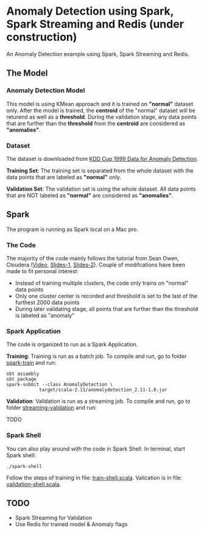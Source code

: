 # Anomaly Detection using Spark, Spark Streaming and Redis (under construction)
An Anomaly Detection example using Spark, Spark Streaming and Redis.

## The Model

### Anomaly Detection Model
This model is using KMean approach and it is trained on **"normal"** dataset only. After the model is trained, the **centroid** of the "normal" dataset will be returend as well as a **threshold**. During the validation stage, any data points that are further than the **threshold** from the **centroid** are considered as **"anomalies"**.

### Dataset
The dataset is downloaded from <a href= "http://kdd.ics.uci.edu/databases/kddcup99/kddcup99.html" target="_blank">KDD Cup 1999 Data for Anomaly Detection</a>.

**Training Set**: The training set is separated from the whole dataset with the data points that are labeled as **"normal"** only.

**Validation Set**: The validation set is using the whole dataset. All data points that are NOT labeled as **"normal"** are considered as **"anomalies"**.


## Spark
The program is running as Spark local on a Mac pro.

### The Code
The majority of the code mainly follows the tutorial from Sean Owen, Cloudera (<a href= "https://www.youtube.com/watch?v=TC5cKYBZAeI" target="_blank">Video</a>, <a href= "http://www.slideshare.net/CIGTR/anomaly-detection-with-apache-spark" target="_blank">Slides-1</a>, <a href= "http://www.slideshare.net/CIGTR/anomaly-detection-with-apache-spark-2" target="_blank">Slides-2</a>). Couple of modifcations have been made to fit personal interest:

- Instead of training multiple clusters, the code only trains on "normal" data points
- Only one cluster center is recorded and threshold is set to the last of the furthest 2000 data points
- During later validating stage, all points that are further than the threshold is labeled as "anomaly"

	
### Spark Application
The code is organized to run as a Spark Application.

**Training**: Training is run as a batch job. To compile and run, go to folder <a href= "https://github.com/keiraqz/anomaly-detection/tree/master/spark-train">spark-train</a> and run:

	sbt assambly
	sbt package
	spark-submit --class AnomalyDetection \
				target/scala-2.11/anomalydetection_2.11-1.0.jar

	
**Validation**: Validation is run as a streaming job. To compile and run, go to folder <a href= "" target="_blank">streaming-validation</a> and run:

TODO


### Spark Shell
You can also play around with the code in Spark Shell. In terminal, start Spark shell:
	
	./spark-shell

Follow the steps of training in file: [train-shell.scala](https://github.com/keiraqz/anomaly-detection/blob/master/train-shell.scala). Valication is in file: [validation-shell.scala](https://github.com/keiraqz/anomaly-detection/blob/master/validation-shell.scala). 


## TODO
- Spark Streaming for Validation
- Use Redis for trained model & Anomaly flags